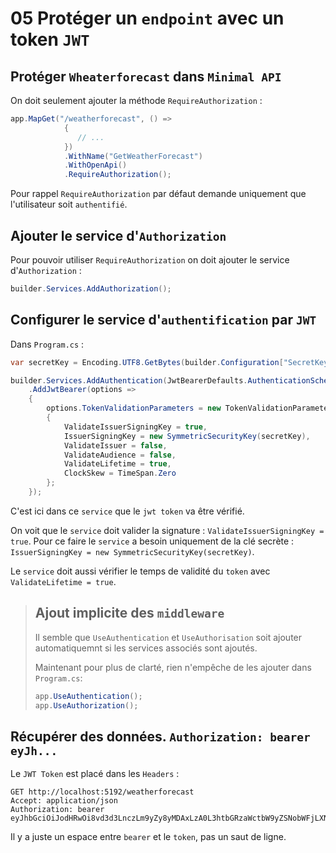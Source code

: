 # 05 Protéger un `endpoint` avec un token `JWT`

## Protéger `Wheaterforecast` dans `Minimal API`

On doit seulement ajouter la méthode `RequireAuthorization` :

```cs
app.MapGet("/weatherforecast", () =>
            {
               // ...
            })
            .WithName("GetWeatherForecast")
            .WithOpenApi()
            .RequireAuthorization();
```

Pour rappel `RequireAuthorization` par défaut demande uniquement que l'utilisateur soit `authentifié`.



## Ajouter le service d'`Authorization`

Pour pouvoir utiliser `RequireAuthorization` on doit ajouter le service d'`Authorization` :

```cs
builder.Services.AddAuthorization();
```



## Configurer le service d'`authentification` par `JWT`

Dans `Program.cs` :

```cs
var secretKey = Encoding.UTF8.GetBytes(builder.Configuration["SecretKey"] ?? "");

builder.Services.AddAuthentication(JwtBearerDefaults.AuthenticationScheme)
    .AddJwtBearer(options =>
    {
        options.TokenValidationParameters = new TokenValidationParameters
        {
            ValidateIssuerSigningKey = true,
            IssuerSigningKey = new SymmetricSecurityKey(secretKey),
            ValidateIssuer = false,
            ValidateAudience = false,
            ValidateLifetime = true,
            ClockSkew = TimeSpan.Zero
        };
    });
```

C'est ici dans ce `service` que le `jwt token` va être vérifié.

On voit que le `service` doit valider la signature : `ValidateIssuerSigningKey = true`. Pour ce faire le `service` a besoin uniquement de la clé secrète : `IssuerSigningKey = new SymmetricSecurityKey(secretKey)`.

Le `service` doit aussi vérifier le temps de validité du `token` avec `ValidateLifetime = true`.

> ## Ajout implicite des `middleware`
>
> Il semble que `UseAuthentication` et `UseAuthorisation` soit ajouter automatiquemnt si les services associés sont ajoutés.
>
> Maintenant pour plus de clarté, rien n'empêche de les ajouter dans `Program.cs`:
>
> ```cs
> app.UseAuthentication();
> app.UseAuthorization();
> ```
>
> 



## Récupérer des données.                            `Authorization: bearer eyJh...`

Le `JWT Token` est placé dans les `Headers` :

```http
GET http://localhost:5192/weatherforecast
Accept: application/json
Authorization: bearer eyJhbGciOiJodHRwOi8vd3d3LnczLm9yZy8yMDAxLzA0L3htbGRzaWctbW9yZSNobWFjLXNoYTI1NiIsInR5cCI6IkpXVCJ9.eyJVc2VyTmFtZSI6ImFkbWluIiwiUm9sZSI6IiIsIm5iZiI6MTcwNzQ3MTMzNywiZXhwIjoxNzA3NDcxOTM3fQ.r7v7EiaOShqPwPQooyyV1y4tmEZBeBnzD9cQSDgEvaY

```

Il y a juste un espace entre `bearer` et le `token`, pas un saut de ligne.